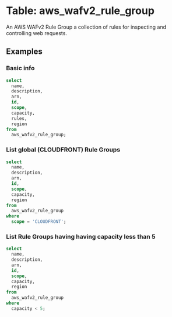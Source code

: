 # Table: aws_wafv2_rule_group

An AWS WAFv2 Rule Group a collection of rules for inspecting and controlling web requests.

## Examples

### Basic info

```sql
select
  name,
  description,
  arn,
  id,
  scope,
  capacity,
  rules,
  region
from
  aws_wafv2_rule_group;
```


### List global (CLOUDFRONT) Rule Groups

```sql
select
  name,
  description,
  arn,
  id,
  scope,
  capacity,
  region
from
  aws_wafv2_rule_group
where
  scope = 'CLOUDFRONT';
```


### List Rule Groups having having capacity less than 5

```sql
select
  name,
  description,
  arn,
  id,
  scope,
  capacity,
  region
from
  aws_wafv2_rule_group
where
  capacity < 5;
```